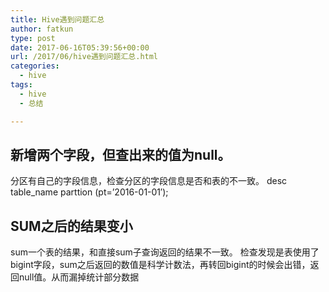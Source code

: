 ```yaml
---
title: Hive遇到问题汇总
author: fatkun
type: post
date: 2017-06-16T05:39:56+00:00
url: /2017/06/hive遇到问题汇总.html
categories:
  - hive
tags:
  - hive
  - 总结

---
```

## 新增两个字段，但查出来的值为null。

分区有自己的字段信息，检查分区的字段信息是否和表的不一致。 desc table_name parttion (pt=&#8217;2016-01-01&#8242;);
&nbsp;
## SUM之后的结果变小

sum一个表的结果，和直接sum子查询返回的结果不一致。
检查发现是表使用了bigint字段，sum之后返回的数值是科学计数法，再转回bigint的时候会出错，返回null值。从而漏掉统计部分数据
&nbsp;